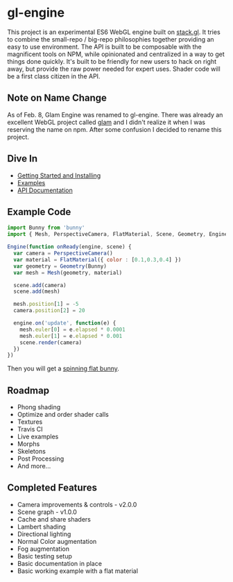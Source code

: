 # gl-engine

This project is an experimental ES6 WebGL engine built on [stack.gl](https://stack.gl/). It tries to combine the small-repo / big-repo philosophies together providing an easy to use environment. The API is built to be composable with the magnificent tools on NPM, while opinionated and centralized in a way to get things done quickly. It's built to be friendly for new users to hack on right away, but provide the raw power needed for expert uses. Shader code will be a first class citizen in the API.

## Note on Name Change

As of Feb. 8, Glam Engine was renamed to gl-engine. There was already an excellent WebGL project called [glam](https://github.com/tparisi/glam) and I didn't realize it when I was reserving the name on npm. After some confusion I decided to rename this project.

## Dive In

* [Getting Started and Installing](https://github.com/gl-engine/gl-engine/tree/master/docs/getting-started.md)
* [Examples](https://github.com/gl-engine/gl-engine/tree/master/docs/examples.md)
* [API Documentation](https://github.com/gl-engine/gl-engine/tree/master/docs)

## Example Code

```javascript
import Bunny from 'bunny'
import { Mesh, PerspectiveCamera, FlatMaterial, Scene, Geometry, Engine } from 'gl-engine'

Engine(function onReady(engine, scene) {
  var camera = PerspectiveCamera()
  var material = FlatMaterial({ color : [0.1,0.3,0.4] })
  var geometry = Geometry(Bunny)
  var mesh = Mesh(geometry, material)

  scene.add(camera)
  scene.add(mesh)

  mesh.position[1] = -5
  camera.position[2] = 20

  engine.on('update', function(e) {
    mesh.euler[0] = e.elapsed * 0.0001
    mesh.euler[1] = e.elapsed * 0.001
    scene.render(camera)
  })
})
```
Then you will get a [spinning flat bunny](http://requirebin.com/?gist=TatumCreative/40970c039f8c0ce44ae2).

## Roadmap

 * Phong shading
 * Optimize and order shader calls
 * Textures
 * Travis CI
 * Live examples
 * Morphs
 * Skeletons
 * Post Processing
 * And more...

## Completed Features

 * Camera improvements & controls - v2.0.0
 * Scene graph - v1.0.0
 * Cache and share shaders
 * Lambert shading
 * Directional lighting
 * Normal Color augmentation
 * Fog augmentation
 * Basic testing setup
 * Basic documentation in place
 * Basic working example with a flat material
